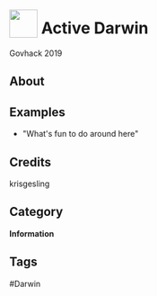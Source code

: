 # <img src="https://raw.githack.com/FortAwesome/Font-Awesome/master/svgs/solid/robot.svg" card_color="#40DBB0" width="50" height="50" style="vertical-align:bottom"/> Active Darwin
Govhack 2019

## About


## Examples
* "What's fun to do around here"

## Credits
krisgesling

## Category
**Information**

## Tags
#Darwin

